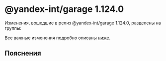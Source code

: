 # @yandex-int/garage 1.124.0

<!-- ЧЕЛОВЕЧЕСКОЕ ВСТУПЛЕНИЕ -->

Изменения, вошедшие в релиз @yandex-int/garage 1.124.0, разделены на группы:

Все важные изменения подробно описаны [ниже](#Пояснения).

## Пояснения

